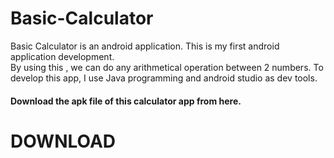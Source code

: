 # Basic-Calculator
Basic Calculator is an android application. This is my first android application development. <br/>
By using this , we can do any arithmetical operation between 2 numbers. To develop this app, I use Java programming and android studio as dev tools. 
<br/>
<h4>Download the apk file of this calculator app from here.</h4>
<h1><a src="https://github.com/muiduzzaman-mahim/Basic-Calculator/releases/tag/Basic-Version">DOWNLOAD</a></h1>
